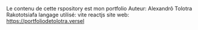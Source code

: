 Le contenu de cette rspository est mon portfolio
Auteur: Alexandrô Tolotra Rakototsiafa
langage utilisé: vite reactjs
site web: https://portfoliodetolotra.versel

